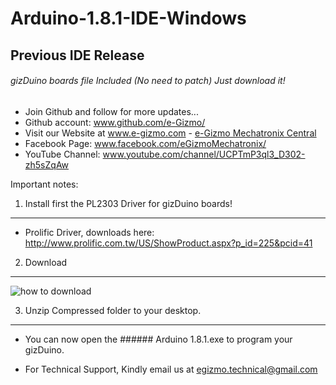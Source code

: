 # Arduino-1.8.1-IDE-Windows
## Previous IDE Release
###### gizDuino boards file Included (No need to patch) Just download it!
- Join Github and follow for more updates...
- Github account: www.github.com/e-Gizmo/
- Visit our Website at www.e-gizmo.com - [e-Gizmo Mechatronix Central](www.e-gizmo.com)
- Facebook Page: www.facebook.com/eGizmoMechatronix/
- YouTube Channel: www.youtube.com/channel/UCPTmP3ql3_D302-zh5sZqAw


Important notes:

1. Install first the PL2303 Driver for gizDuino boards!
 -----
 - Prolific Driver, downloads here: <http://www.prolific.com.tw/US/ShowProduct.aspx?p_id=225&pcid=41>
 
2. Download
 -------
 ![how to download](http://i.makeagif.com/media/6-21-2016/_xYx6X.gif)
 
3. Unzip Compressed folder to your desktop.
  -----
 -  You can now open the ###### Arduino 1.8.1.exe to program your gizDuino.


- For Technical Support, Kindly email us at <egizmo.technical@gmail.com>
